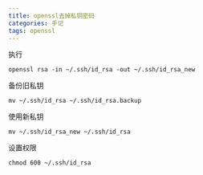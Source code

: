 ```yaml
---
title: openssl去掉私钥密码
categories: 手记
tags: openssl
---
```


执行

```shell
openssl rsa -in ~/.ssh/id_rsa -out ~/.ssh/id_rsa_new
```

备份旧私钥

```shell
mv ~/.ssh/id_rsa ~/.ssh/id_rsa.backup
```

使用新私钥

```shell
mv ~/.ssh/id_rsa_new ~/.ssh/id_rsa
```

设置权限

```shell
chmod 600 ~/.ssh/id_rsa
```
